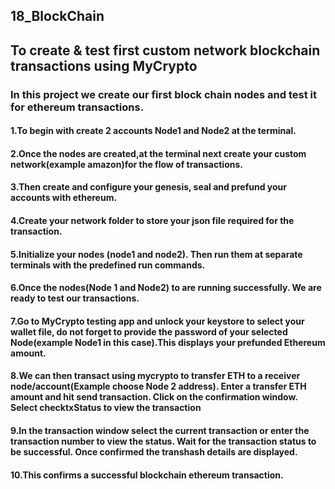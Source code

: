 ## 18_BlockChain
## To create &amp; test first custom network blockchain transactions using MyCrypto
### In this project we create our first block chain nodes and test it for ethereum transactions.
#### 1.To begin with create 2 accounts Node1 and Node2 at the terminal.
#### 2.Once the nodes are created,at the terminal next create your custom network(example amazon)for the flow of transactions.
#### 3.Then create and configure your genesis, seal and prefund your accounts with ethereum.
#### 4.Create your network folder to store your json file required for the transaction.
#### 5.Initialize your nodes (node1 and node2). Then run them at separate terminals with the predefined run commands.
#### 6.Once the nodes(Node 1 and Node2) to are running successfully. We are ready to test our transactions.
#### 7.Go to MyCrypto testing  app and unlock your keystore to select your wallet file, do not forget to provide the password of your selected     Node(example Node1 in this case).This displays your prefunded Ethereum amount.
#### 8.We can then transact using mycrypto to transfer ETH to a receiver node/account(Example choose Node 2 address). Enter a transfer ETH amount and hit send transaction. Click on the confirmation window. Select checktxStatus to view the transaction
#### 9.In the transaction window select the current transaction or enter the transaction number to view the status. Wait for the transaction status to be successful. Once confirmed the transhash details are displayed. 
#### 10.This confirms a successful blockchain ethereum transaction.
